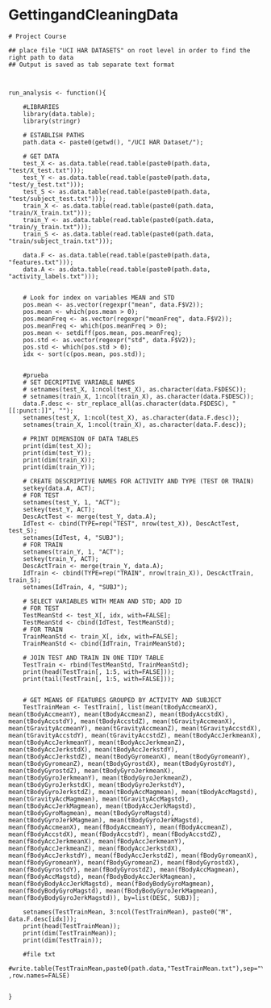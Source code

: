 GettingandCleaningData
======================
    
    # Project Course
    
    ## place file "UCI HAR DATASETS" on root level in order to find the right path to data
    ## Output is saved as tab separate text format
    
    
    
    run_analysis <- function(){
        
        #LIBRARIES
        library(data.table);
        library(stringr)
        
        # ESTABLISH PATHS
        path.data <- paste0(getwd(), "/UCI HAR Dataset/");
        
        # GET DATA
        test_X <- as.data.table(read.table(paste0(path.data, "test/X_test.txt")));
        test_Y <- as.data.table(read.table(paste0(path.data, "test/y_test.txt")));
        test_S <- as.data.table(read.table(paste0(path.data, "test/subject_test.txt")));
        train_X <- as.data.table(read.table(paste0(path.data, "train/X_train.txt")));
        train_Y <- as.data.table(read.table(paste0(path.data, "train/y_train.txt")));
        train_S <- as.data.table(read.table(paste0(path.data, "train/subject_train.txt")));
        
        data.F <- as.data.table(read.table(paste0(path.data, "features.txt")));
        data.A <- as.data.table(read.table(paste0(path.data, "activity_labels.txt")));
        
        
        # Look for index on variables MEAN and STD
        pos.mean <- as.vector(regexpr("mean", data.F$V2));
        pos.mean <- which(pos.mean > 0);
        pos.meanFreq <- as.vector(regexpr("meanFreq", data.F$V2));
        pos.meanFreq <- which(pos.meanFreq > 0);
        pos.mean <- setdiff(pos.mean, pos.meanFreq);
        pos.std <- as.vector(regexpr("std", data.F$V2));
        pos.std <- which(pos.std > 0);
        idx <- sort(c(pos.mean, pos.std));
        
        
        #prueba
        # SET DECRIPTIVE VARIABLE NAMES
        # setnames(test_X, 1:ncol(test_X), as.character(data.F$DESC));
        # setnames(train_X, 1:ncol(train_X), as.character(data.F$DESC));
        data.F.desc <- str_replace_all(as.character(data.F$DESC), "[[:punct:]]", "");
        setnames(test_X, 1:ncol(test_X), as.character(data.F.desc));
        setnames(train_X, 1:ncol(train_X), as.character(data.F.desc));
        
        # PRINT DIMENSION OF DATA TABLES
        print(dim(test_X));
        print(dim(test_Y));
        print(dim(train_X));
        print(dim(train_Y));
        
        # CREATE DESCRIPTIVE NAMES FOR ACTIVITY AND TYPE (TEST OR TRAIN)
        setkey(data.A, ACT);
        # FOR TEST
        setnames(test_Y, 1, "ACT");
        setkey(test_Y, ACT);  
        DescActTest <- merge(test_Y, data.A);
        IdTest <- cbind(TYPE=rep("TEST", nrow(test_X)), DescActTest, test_S);
        setnames(IdTest, 4, "SUBJ");
        # FOR TRAIN
        setnames(train_Y, 1, "ACT");
        setkey(train_Y, ACT);  
        DescActTrain <- merge(train_Y, data.A);
        IdTrain <- cbind(TYPE=rep("TRAIN", nrow(train_X)), DescActTrain, train_S);
        setnames(IdTrain, 4, "SUBJ");
        
        # SELECT VARIABLES WITH MEAN AND STD; ADD ID
        # FOR TEST
        TestMeanStd <- test_X[, idx, with=FALSE];
        TestMeanStd <- cbind(IdTest, TestMeanStd);  
        # FOR TRAIN
        TrainMeanStd <- train_X[, idx, with=FALSE];
        TrainMeanStd <- cbind(IdTrain, TrainMeanStd);
        
        # JOIN TEST AND TRAIN IN ONE TIDY TABLE
        TestTrain <- rbind(TestMeanStd, TrainMeanStd);
        print(head(TestTrain[, 1:5, with=FALSE]));
        print(tail(TestTrain[, 1:5, with=FALSE]));
        
        
        # GET MEANS OF FEATURES GROUPED BY ACTIVITY AND SUBJECT
        TestTrainMean <- TestTrain[, list(mean(tBodyAccmeanX), mean(tBodyAccmeanY), mean(tBodyAccmeanZ), mean(tBodyAccstdX), mean(tBodyAccstdY), mean(tBodyAccstdZ), mean(tGravityAccmeanX), mean(tGravityAccmeanY), mean(tGravityAccmeanZ), mean(tGravityAccstdX), mean(tGravityAccstdY), mean(tGravityAccstdZ), mean(tBodyAccJerkmeanX), mean(tBodyAccJerkmeanY), mean(tBodyAccJerkmeanZ), mean(tBodyAccJerkstdX), mean(tBodyAccJerkstdY), mean(tBodyAccJerkstdZ), mean(tBodyGyromeanX), mean(tBodyGyromeanY), mean(tBodyGyromeanZ), mean(tBodyGyrostdX), mean(tBodyGyrostdY), mean(tBodyGyrostdZ), mean(tBodyGyroJerkmeanX), mean(tBodyGyroJerkmeanY), mean(tBodyGyroJerkmeanZ), mean(tBodyGyroJerkstdX), mean(tBodyGyroJerkstdY), mean(tBodyGyroJerkstdZ), mean(tBodyAccMagmean), mean(tBodyAccMagstd), mean(tGravityAccMagmean), mean(tGravityAccMagstd), mean(tBodyAccJerkMagmean), mean(tBodyAccJerkMagstd), mean(tBodyGyroMagmean), mean(tBodyGyroMagstd), mean(tBodyGyroJerkMagmean), mean(tBodyGyroJerkMagstd), mean(fBodyAccmeanX), mean(fBodyAccmeanY), mean(fBodyAccmeanZ), mean(fBodyAccstdX), mean(fBodyAccstdY), mean(fBodyAccstdZ), mean(fBodyAccJerkmeanX), mean(fBodyAccJerkmeanY), mean(fBodyAccJerkmeanZ), mean(fBodyAccJerkstdX), mean(fBodyAccJerkstdY), mean(fBodyAccJerkstdZ), mean(fBodyGyromeanX), mean(fBodyGyromeanY), mean(fBodyGyromeanZ), mean(fBodyGyrostdX), mean(fBodyGyrostdY), mean(fBodyGyrostdZ), mean(fBodyAccMagmean), mean(fBodyAccMagstd), mean(fBodyBodyAccJerkMagmean), mean(fBodyBodyAccJerkMagstd), mean(fBodyBodyGyroMagmean), mean(fBodyBodyGyroMagstd), mean(fBodyBodyGyroJerkMagmean), mean(fBodyBodyGyroJerkMagstd)), by=list(DESC, SUBJ)];
        
        setnames(TestTrainMean, 3:ncol(TestTrainMean), paste0("M", data.F.desc[idx]));
        print(head(TestTrainMean));
        print(dim(TestTrainMean)); 
        print(dim(TestTrain));
        
        #file txt
        #write.table(TestTrainMean,paste0(path.data,"TestTrainMean.txt"),sep="\t" ,row.names=FALSE)
        
        
    }
